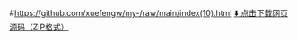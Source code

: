#https://github.com/xuefengw/my-/raw/main/index(10).html
[⬇️ 点击下载网页源码（ZIP格式）](https://github.com/xuefengw/my-/raw/main/index(10).html)


